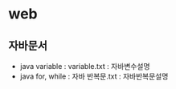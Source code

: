 # web
## 자바문서
<ul>
 <li>java variable : variable.txt : 자바변수설명</li>
 <li>java for, while : 자바 반복문.txt : 자바반복문설명</li>
</ul>

